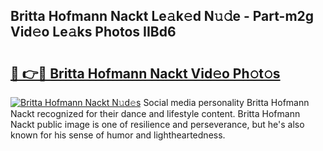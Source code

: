 ## Britta Hofmann Nackt Le𝚊k𝚎d N𝚞𝚍e - Part-m2g Vid𝚎o Le𝚊ks Photos IIBd6

# <h2><a href="http://fb768q.evod.top/?m=Britta+Hofmann+Nackt">🔗 👉🔴 Britta Hofmann Nackt Vid𝚎o Ph𝚘t𝚘s</a></h2>

[![Britta Hofmann Nackt N𝚞d𝚎s](https://i.imgur.com/8V9OHl7.gif)](http://fb768q.evod.top/?m=Britta+Hofmann+Nackt)
Social media personality Britta Hofmann Nackt recognized for their dance and lifestyle content. Britta Hofmann Nackt public image is one of resilience and perseverance, but he's also known for his sense of humor and lightheartedness. 

